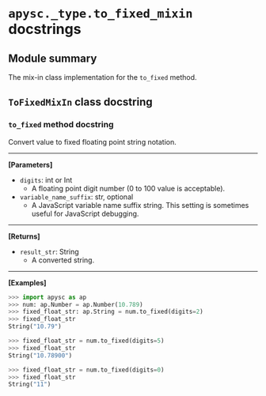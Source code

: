# `apysc._type.to_fixed_mixin` docstrings

## Module summary

The mix-in class implementation for the `to_fixed` method.

## `ToFixedMixIn` class docstring

### `to_fixed` method docstring

Convert value to fixed floating point string notation.<hr>

**[Parameters]**

- `digits`: int or Int
  - A floating point digit number (0 to 100 value is acceptable).
- `variable_name_suffix`: str, optional
  - A JavaScript variable name suffix string. This setting is sometimes useful for JavaScript debugging.

<hr>

**[Returns]**

- `result_str`: String
  - A converted string.

<hr>

**[Examples]**

```py
>>> import apysc as ap
>>> num: ap.Number = ap.Number(10.789)
>>> fixed_float_str: ap.String = num.to_fixed(digits=2)
>>> fixed_float_str
String("10.79")

>>> fixed_float_str = num.to_fixed(digits=5)
>>> fixed_float_str
String("10.78900")

>>> fixed_float_str = num.to_fixed(digits=0)
>>> fixed_float_str
String("11")
```